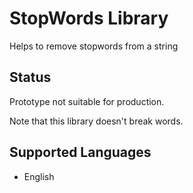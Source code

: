 StopWords Library
=================

Helps to remove stopwords from a string


Status
------

Prototype not suitable for production.

Note that this library doesn't break words.


Supported Languages
-------------------

* English
